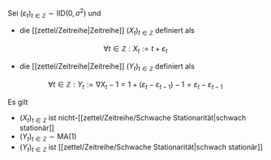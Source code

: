 Sei $(\varepsilon_t)_{t \in \mathbb{Z}} \sim \text{IID}(0, \sigma^2)$ und
- die [[zettel/Zeitreihe|Zeitreihe]] $(X_t)_{t \in \mathbb{Z}}$ definiert als

$$
	\forall t \in \mathbb{Z} : X_t := t + \varepsilon_t
$$

- die [[zettel/Zeitreihe|Zeitreihe]] $(Y_t)_{t \in \mathbb{Z}}$ definiert als

$$
	\forall t \in \mathbb{Z} : Y_t := \nabla X_t - 1 = 1 + (\varepsilon_t - \varepsilon_{t-1}) - 1 = \varepsilon_t - \varepsilon_{t-1}
$$

Es gilt
- $(X_t)_{t \in \mathbb{Z}}$ ist nicht-[[zettel/Zeitreihe/Schwache Stationarität|schwach stationär]]
- $(Y_t)_{t \in \mathbb{Z}} \sim \text{MA}(1)$
- $(Y_t)_{t \in \mathbb{Z}}$ ist [[zettel/Zeitreihe/Schwache Stationarität|schwach stationär]]